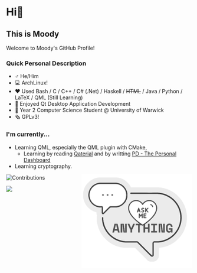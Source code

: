 # Hi👋
## This is Moody

Welcome to Moody's GitHub Profile!

### Quick Personal Description

- ♂️ He/Him
- 💻 ArchLinux!
- ❤️ Used Bash / C / C++ / C# (.Net) / Haskell / ~~HTML~~ / Java / Python / LaTeX / QML (Still Learning)
- 🍏 Enjoyed Qt Desktop Application Development
- 🏫 Year 2 Computer Science Student @ University of Warwick
- 🗞️ GPLv3!

### I'm currently...

- Learning QML, especially the QML plugin with CMake, 
  - Learning by reading [Qaterial](https://github.com/OlivierLDff/Qaterial) and by writting [PD - The Personal Dashboard](https://github.com/moodyhunter/PD)
- Learning cryptography.

![Contributions](https://github-readme-stats.vercel.app/api?username=moodyhunter&theme=tokyonight&show_icons=true)
<a href="https://github.com/moodyhunter/moodyhunter/issues/new?title=Hi%20Moody,%20I ..."><img width="300" align="right" style="float: right; margin: 0 0 10px 0;" src="ask_me2.png"/></a>

<img width="500" src="https://wakatime.com/share/@moodyhunter/ff746c96-f02b-4850-81b2-b565a90dca30.svg"/>
